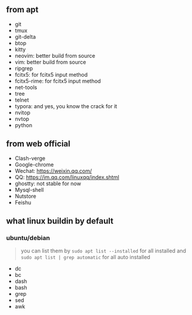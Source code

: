 ## from apt

- git
- tmux
- git-delta
- btop
- kitty
- neovim: better build from source
- vim: better build from source
- ripgrep
- fcitx5: for fcitx5 input method
- fcitx5-rime: for fcitx5 input method
- net-tools
- tree
- telnet
- typora: and yes, you know the crack for it
- nvitop
- nvtop
- python


## from web official

- Clash-verge
- Google-chrome
- Wechat: https://weixin.qq.com/
- QQ: https://im.qq.com/linuxqq/index.shtml
- ghostty: not stable for now
- Mysql-shell
- Nutstore
- Feishu


## what linux buildin by default

### ubuntu/debian

> you can list them by `sudo apt list --installed` for all installed and `sudo apt list | grep automatic` for all auto installed

- dc
- bc
- dash
- bash
- grep
- sed
- awk
